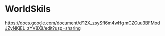 # WorldSkils
https://docs.google.com/document/d/12X_zsySfI6m4wHglmCZCuu3BFModJZyNKjEL_zYV8X8/edit?usp=sharing
